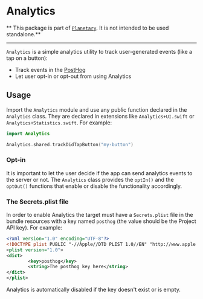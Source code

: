 # Analytics

** This package is part of [`Planetary`](https://github.com/planetary-social/planetary-ios). It is not intended to be used standalone.**

----

`Analytics` is a simple analytics utility to track user-generated events (like a tap on a button):

- Track events in the [PostHog](https://posthog.com)
- Let user opt-in or opt-out from using Analytics

## Usage

Import the `Analytics` module and use any public function declared in the `Analytics` class. They are declared
in extensions like `Analytics+UI.swift` or `Analytics+Statistics.swift`. For example:

```swift
import Analytics

Analytics.shared.trackDidTapButton("my-button")
```

### Opt-in

It is important to let the user decide if the app can send analytics events to the server or not. The `Analytics`
class provides the `optIn()` and the `optOut()` functions that enable or disable the functionality accordingly.

### The Secrets.plist file

In order to enable Analytics the target must have a `Secrets.plist` file in the bundle resources with a key 
named `posthog` (the value should be the Project API key). For example:

```xml
<?xml version="1.0" encoding="UTF-8"?>
<!DOCTYPE plist PUBLIC "-//Apple//DTD PLIST 1.0//EN" "http://www.apple.com/DTDs/PropertyList-1.0.dtd">
<plist version="1.0">
<dict>
        <key>posthog</key>
        <string>The posthog key here</string>
</dict>
</plist>
```

Analytics is automatically disabled if the key doesn't exist or is empty.
